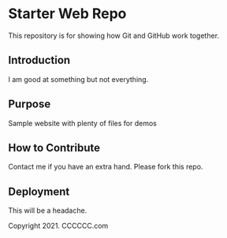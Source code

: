 # Starter Web Repo

This repository is for showing how Git and GitHub work together.

## Introduction

I am good at something but not everything.

## Purpose

Sample website with plenty of files for demos

## How to Contribute

Contact me if you have an extra hand.
Please fork this repo.

## Deployment

This will be a headache.

Copyright 2021. CCCCCC.com
